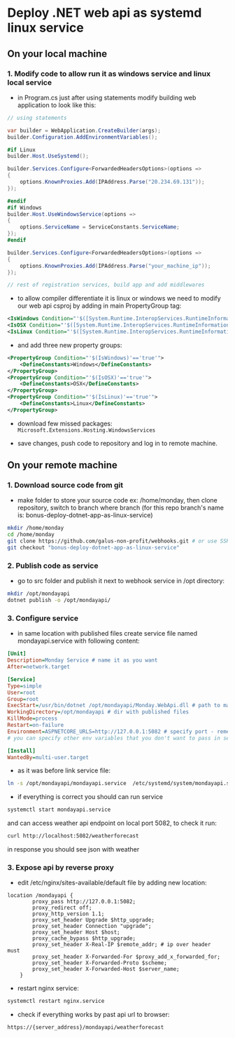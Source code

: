 # Deploy .NET web api as systemd linux service

## On your local machine

### 1. Modify code to allow run it as windows service and linux local service

- in Program.cs just after using statements modify building web application to look like this:

```csharp
// using statements

var builder = WebApplication.CreateBuilder(args);
builder.Configuration.AddEnvironmentVariables();

#if Linux
builder.Host.UseSystemd();

builder.Services.Configure<ForwardedHeadersOptions>(options =>
{
    options.KnownProxies.Add(IPAddress.Parse("20.234.69.131"));
});

#endif
#if Windows
builder.Host.UseWindowsService(options =>
{
    options.ServiceName = ServiceConstants.ServiceName;
});
#endif

builder.Services.Configure<ForwardedHeadersOptions>(options =>
{
    options.KnownProxies.Add(IPAddress.Parse("your_machine_ip"));
});

// rest of registration services, build app and add middlewares
```

- to allow compiler differentiate it is linux or windows we need to modify our web api csproj by adding in main PropertyGroup tag:

```xml
<IsWindows Condition="'$([System.Runtime.InteropServices.RuntimeInformation]::IsOSPlatform($([System.Runtime.InteropServices.OSPlatform]::Windows)))' == 'true'">true</IsWindows>
<IsOSX Condition="'$([System.Runtime.InteropServices.RuntimeInformation]::IsOSPlatform($([System.Runtime.InteropServices.OSPlatform]::OSX)))' == 'true'">true</IsOSX>
<IsLinux Condition="'$([System.Runtime.InteropServices.RuntimeInformation]::IsOSPlatform($([System.Runtime.InteropServices.OSPlatform]::Linux)))' == 'true'">true</IsLinux>
```

- and add three new property groups:

```xml
<PropertyGroup Condition="'$(IsWindows)'=='true'">
    <DefineConstants>Windows</DefineConstants>
</PropertyGroup>
<PropertyGroup Condition="'$(IsOSX)'=='true'">
    <DefineConstants>OSX</DefineConstants>
</PropertyGroup>
<PropertyGroup Condition="'$(IsLinux)'=='true'">
    <DefineConstants>Linux</DefineConstants>
</PropertyGroup>
```

- download few missed packages:
```Microsoft.Extensions.Hosting.WindowsServices```

- save changes, push code to repository and log in to remote machine. 

## On your remote machine

### 1. Download source code from git

- make folder to store your source code ex: /home/monday, then clone repository, switch to branch where branch (for this repo branch's name is: bonus-deploy-dotnet-app-as-linux-service)

```bash
mkdir /home/monday
cd /home/monday
git clone https://github.com/galus-non-profit/webhooks.git # or use SSH 
git checkout "bonus-deploy-dotnet-app-as-linux-service"
```

### 2. Publish code as service 

- go to src folder and publish it next to webhook service in /opt directory:

```bash
mkdir /opt/mondayapi
dotnet publish -o /opt/mondayapi/
```

### 3. Configure service 

- in same location with published files create service file named mondayapi.service with following content:

```ini
[Unit]
Description=Monday Service # name it as you want
After=network.target

[Service]
Type=simple
User=root
Group=root
ExecStart=/usr/bin/dotnet /opt/mondayapi/Monday.WebApi.dll # path to main dll
WorkingDirectory=/opt/mondayapi # dir with published files
KillMode=process
Restart=on-failure
Environment=ASPNETCORE_URLS=http://127.0.0.1:5082 # specify port - remember that 5080 and 5090 are occupied by application deployed as docker container and webhook service
# you can specify other env variables that you don't want to pass in settings json file

[Install]
WantedBy=multi-user.target
```
- as it was before link service file:

```bash
ln -s /opt/mondayapi/mondayapi.service  /etc/systemd/system/mondayapi.service
```

- if everything is correct you should can run service

```bash
systemctl start mondayapi.service
```

 and can access weather api endpoint on local port 5082, to check it run:

```bash
curl http://localhost:5082/weatherforecast
```
in response you should see json with weather

### 3. Expose api by reverse proxy

- edit /etc/nginx/sites-available/default file by adding new location:

```nginx
location /mondayapi {
        proxy_pass http://127.0.0.1:5082;
        proxy_redirect off;
        proxy_http_version 1.1;
        proxy_set_header Upgrade $http_upgrade;
        proxy_set_header Connection "upgrade";
        proxy_set_header Host $host;
        proxy_cache_bypass $http_upgrade;
        proxy_set_header X-Real-IP $remote_addr; # ip over header  must
        proxy_set_header X-Forwarded-For $proxy_add_x_forwarded_for;
        proxy_set_header X-Forwarded-Proto $scheme;
        proxy_set_header X-Forwarded-Host $server_name;
    }
```

- restart nginx service:

```bash
systemctl restart nginx.service
```
- check if everything works by past api url to browser:

```
https://{server_address}/mondayapi/weatherforecast
```